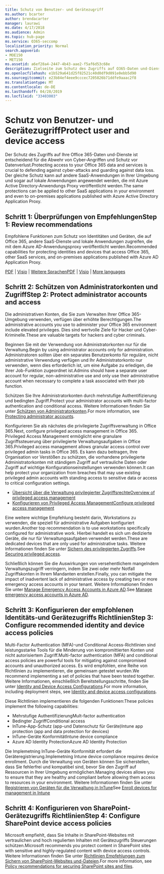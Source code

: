 ```yaml
---
title: Schutz von Benutzer- und Gerätezugriff
ms.author: bcarter
author: brendacarter
manager: laurawi
ms.date: 4/17/2018
ms.audience: Admin
ms.topic: hub-page
ms.service: O365-seccomp
localization_priority: Normal
search.appverid:
- MOE150
- MET150
ms.assetid: a6ef28a4-2447-4b43-aae2-f5af6d53c68e
description: Zielseite zum Schutz des Zugriffs auf O365-Daten und-Dienste
ms.openlocfilehash: e1b529a641d25f82521c40d0df9d091e0ebb5d90
ms.sourcegitcommit: e23b84ef4eee9cccec7205826b71ddfe9aaac2f8
ms.translationtype: MT
ms.contentlocale: de-DE
ms.lasthandoff: 04/28/2019
ms.locfileid: "33403003"
---
```

# <a name="protect-user-and-device-access"></a><span data-ttu-id="6d420-103">Schutz von Benutzer- und Gerätezugriff</span><span class="sxs-lookup"><span data-stu-id="6d420-103">Protect user and device access</span></span>

<span data-ttu-id="6d420-104">Der Schutz des Zugriffs auf Ihre Office 365-Daten und-Dienste ist entscheidend für die Abwehr von Cyber-Angriffen und Schutz vor Datenverlust.</span><span class="sxs-lookup"><span data-stu-id="6d420-104">Protecting access to your Office 365 data and services is crucial to defending against cyber-attacks and guarding against data loss.</span></span> <span data-ttu-id="6d420-105">Der gleiche Schutz kann auf andere SaaS-Anwendungen in Ihrer Umgebung und sogar auf lokale Anwendungen angewendet werden, die mit Azure Active Directory-Anwendungs Proxy veröffentlicht werden.</span><span class="sxs-lookup"><span data-stu-id="6d420-105">The same protections can be applied to other SaaS applications in your environment and even to on-premises applications published with Azure Active Directory Application Proxy.</span></span>
  
## <a name="step-1-review-recommendations"></a><span data-ttu-id="6d420-106">Schritt 1: Überprüfungen von Empfehlungen</span><span class="sxs-lookup"><span data-stu-id="6d420-106">Step 1: Review recommendations</span></span>

<span data-ttu-id="6d420-107">Empfohlene Funktionen zum Schutz von Identitäten und Geräten, die auf Office 365, andere SaaS-Dienste und lokale Anwendungen zugreifen, die mit dem Azure AD-Anwendungsproxy veröffentlicht werden.</span><span class="sxs-lookup"><span data-stu-id="6d420-107">Recommended capabilities for protecting identities and devices that access Office 365, other SaaS services, and on-premises applications published with Azure AD Application Proxy.</span></span>
  
<span data-ttu-id="6d420-108">[PDF](https://go.microsoft.com/fwlink/p/?linkid=841656) | [Visio](https://go.microsoft.com/fwlink/p/?linkid=841657) | [Weitere Sprachen](https://www.microsoft.com/download/details.aspx?id=55032)</span><span class="sxs-lookup"><span data-stu-id="6d420-108">[PDF](https://go.microsoft.com/fwlink/p/?linkid=841656) | [Visio](https://go.microsoft.com/fwlink/p/?linkid=841657) | [More languages](https://www.microsoft.com/download/details.aspx?id=55032)</span></span>
  
## <a name="step-2-protect-administrator-accounts-and-access"></a><span data-ttu-id="6d420-109">Schritt 2: Schützen von Administratorkonten und Zugriff</span><span class="sxs-lookup"><span data-stu-id="6d420-109">Step 2: Protect administrator accounts and access</span></span>
<span data-ttu-id="6d420-110">Die administrativen Konten, die Sie zum Verwalten Ihrer Office 365-Umgebung verwenden, verfügen über erhöhte Berechtigungen.</span><span class="sxs-lookup"><span data-stu-id="6d420-110">The administrative accounts you use to administer your Office 365 environment include elevated privileges.</span></span> <span data-ttu-id="6d420-111">Dies sind wertvolle Ziele für Hacker und Cyber-Kriminelle.</span><span class="sxs-lookup"><span data-stu-id="6d420-111">These are valuable targets for hackers and cyber criminals.</span></span> 

<span data-ttu-id="6d420-112">Beginnen Sie mit der Verwendung von Administratorkonten nur für die Verwaltung.</span><span class="sxs-lookup"><span data-stu-id="6d420-112">Begin by using administrator accounts only for administration.</span></span> <span data-ttu-id="6d420-113">Administratoren sollten über ein separates Benutzerkonto für reguläre, nicht administrative Verwendung verfügen und Ihr Administratorkonto nur verwenden, wenn dies erforderlich ist, um eine Aufgabe zu erledigen, die Ihrer Job-Funktion zugeordnet ist.</span><span class="sxs-lookup"><span data-stu-id="6d420-113">Admins should have a separate user account for regular, non-administrative use and only use their administrative account when necessary to complete a task associated with their job function.</span></span>

<span data-ttu-id="6d420-114">Schützen Sie Ihre Administratorkonten durch mehrstufige Authentifizierung und bedingten Zugriff.</span><span class="sxs-lookup"><span data-stu-id="6d420-114">Protect your administrator accounts with multi-factor authentication and conditional access.</span></span> <span data-ttu-id="6d420-115">Weitere Informationen finden Sie unter [Schützen von Administratorkonten](https://docs.microsoft.com/en-us/microsoft-365/enterprise/identity-access-prerequisites#protecting-administrator-accounts).</span><span class="sxs-lookup"><span data-stu-id="6d420-115">For more information, see [Protecting administrator accounts](https://docs.microsoft.com/en-us/microsoft-365/enterprise/identity-access-prerequisites#protecting-administrator-accounts).</span></span> 

<span data-ttu-id="6d420-116">Konfigurieren Sie als nächstes die privilegierte Zugriffsverwaltung in Office 365.</span><span class="sxs-lookup"><span data-stu-id="6d420-116">Next, configure privileged access management in Office 365.</span></span> <span data-ttu-id="6d420-117">Privileged Access Management ermöglicht eine granulare Zugriffssteuerung über privilegierte Verwaltungsaufgaben in Office 365.</span><span class="sxs-lookup"><span data-stu-id="6d420-117">Privileged access management allows granular access control over privileged admin tasks in Office 365.</span></span> <span data-ttu-id="6d420-118">Es kann dazu beitragen, Ihre Organisation vor Verstößen zu schützen, die vorhandene privilegierte Administratorkonten mit ständigem Zugriff auf vertrauliche Daten oder Zugriff auf wichtige Konfigurationseinstellungen verwenden können.</span><span class="sxs-lookup"><span data-stu-id="6d420-118">It can help protect your organization from breaches that may use existing privileged admin accounts with standing access to sensitive data or access to critical configuration settings.</span></span>

- [<span data-ttu-id="6d420-119">Übersicht über die Verwaltung privilegierter Zugriffsrechte</span><span class="sxs-lookup"><span data-stu-id="6d420-119">Overview of privileged access management</span></span>](privileged-access-management-overview.md)
- [<span data-ttu-id="6d420-120">Konfigurieren von Privileged Access Management</span><span class="sxs-lookup"><span data-stu-id="6d420-120">Configure privileged access management</span></span>](privileged-access-management-configuration.md)

<span data-ttu-id="6d420-121">Eine weitere wichtige Empfehlung besteht darin, Workstations zu verwenden, die speziell für administrative Aufgaben konfiguriert wurden.</span><span class="sxs-lookup"><span data-stu-id="6d420-121">Another top recommendation is to use workstations specifically configured for administrative work.</span></span> <span data-ttu-id="6d420-122">Hierbei handelt es sich um dedizierte Geräte, die nur für Verwaltungsaufgaben verwendet werden.</span><span class="sxs-lookup"><span data-stu-id="6d420-122">These are dedicated devices that are only used for administrative tasks.</span></span> <span data-ttu-id="6d420-123">Weitere Informationen finden Sie unter [Sichern des privilegierten Zugriffs](https://docs.microsoft.com/en-us/windows-server/identity/securing-privileged-access/securing-privileged-access).</span><span class="sxs-lookup"><span data-stu-id="6d420-123">See [Securing privileged access](https://docs.microsoft.com/en-us/windows-server/identity/securing-privileged-access/securing-privileged-access).</span></span>

<span data-ttu-id="6d420-124">Schließlich können Sie die Auswirkungen von versehentlichem mangelndem Verwaltungszugriff verringern, indem Sie zwei oder mehr Notfall Zugriffskonten in Ihrem Mandanten erstellen.</span><span class="sxs-lookup"><span data-stu-id="6d420-124">Finally, you can mitigate the impact of inadvertent lack of administrative access by creating two or more emergency access accounts in your tenant.</span></span> <span data-ttu-id="6d420-125">Weitere Informationen finden Sie unter [Manage Emergency Access Accounts in Azure AD](https://docs.microsoft.com/en-us/azure/active-directory/users-groups-roles/directory-emergency-access).</span><span class="sxs-lookup"><span data-stu-id="6d420-125">See [Manage emergency access accounts in Azure AD](https://docs.microsoft.com/en-us/azure/active-directory/users-groups-roles/directory-emergency-access).</span></span> 

## <a name="step-3-configure-recommended-identity-and-device-access-policies"></a><span data-ttu-id="6d420-126">Schritt 3: Konfigurieren der empfohlenen Identitäts-und Gerätezugriffs Richtlinien</span><span class="sxs-lookup"><span data-stu-id="6d420-126">Step 3: Configure recommended identity and device access policies</span></span>
<span data-ttu-id="6d420-127">Multi-Factor Authentication (MFA)-und Conditional Access-Richtlinien sind leistungsstarke Tools für die Minderung von kompromittierten Konten und nicht autorisiertem Zugriff.</span><span class="sxs-lookup"><span data-stu-id="6d420-127">Multi-factor authentication (MFA) and conditional access policies are powerful tools for mitigating against compromised accounts and unauthorized access.</span></span> <span data-ttu-id="6d420-128">Es wird empfohlen, eine Reihe von Richtlinien zu implementieren, die gemeinsam getestet wurden.</span><span class="sxs-lookup"><span data-stu-id="6d420-128">We recommend implementing a set of policies that have been tested together.</span></span> <span data-ttu-id="6d420-129">Weitere Informationen, einschließlich Bereitstellungsschritte, finden Sie unter [Identity and Device Access Configurations](https://docs.microsoft.com/en-us/microsoft-365/enterprise/microsoft-365-policies-configurations).</span><span class="sxs-lookup"><span data-stu-id="6d420-129">For more information, including deployment steps, see [Identity and device access configurations](https://docs.microsoft.com/en-us/microsoft-365/enterprise/microsoft-365-policies-configurations).</span></span>

 <span data-ttu-id="6d420-130">Diese Richtlinien implementieren die folgenden Funktionen:</span><span class="sxs-lookup"><span data-stu-id="6d420-130">These policies implement the following capabilities:</span></span>
- <span data-ttu-id="6d420-131">Mehrstufige Authentifizierung</span><span class="sxs-lookup"><span data-stu-id="6d420-131">Mult-factor authentication</span></span>
- <span data-ttu-id="6d420-132">Bedingter Zugriff</span><span class="sxs-lookup"><span data-stu-id="6d420-132">Conditional access</span></span>
- <span data-ttu-id="6d420-133">InTune-App-Schutz (app-und Datenschutz für Geräte)</span><span class="sxs-lookup"><span data-stu-id="6d420-133">Intune app protection (app and data protection for devices)</span></span>
- <span data-ttu-id="6d420-134">InTune-Geräte Konformität</span><span class="sxs-lookup"><span data-stu-id="6d420-134">Intune device compliance</span></span>
- <span data-ttu-id="6d420-135">Azure AD Identity Protection</span><span class="sxs-lookup"><span data-stu-id="6d420-135">Azure AD Identity Protection</span></span>

<span data-ttu-id="6d420-136">Die Implemetning InTune-Geräte Konformität erfordert die Geräteregistrierung.</span><span class="sxs-lookup"><span data-stu-id="6d420-136">Implemetning Intune device compliance requires device enrollment.</span></span> <span data-ttu-id="6d420-137">Durch die Verwaltung von Geräten können Sie sicherstellen, dass Sie fehlerfrei und kompatibel sind, bevor Sie den Zugriff auf Ressourcen in Ihrer Umgebung ermöglichen.</span><span class="sxs-lookup"><span data-stu-id="6d420-137">Managing devices allows you to ensure that they are healthy and compliant before allowing them access to resources in your environment.</span></span> <span data-ttu-id="6d420-138">Weitere Informationen finden Sie unter [Registrieren von Geräten für die Verwaltung in InTune](https://docs.microsoft.com/intune-classic/deploy-use/enroll-devices-in-microsoft-intune)</span><span class="sxs-lookup"><span data-stu-id="6d420-138">See [Enroll devices for management in Intune](https://docs.microsoft.com/intune-classic/deploy-use/enroll-devices-in-microsoft-intune)</span></span>

## <a name="step-4-configure-sharepoint-device-access-policies"></a><span data-ttu-id="6d420-139">Schritt 4: Konfigurieren von SharePoint-Gerätezugriffs Richtlinien</span><span class="sxs-lookup"><span data-stu-id="6d420-139">Step 4: Configure SharePoint device access policies</span></span>

<span data-ttu-id="6d420-140">Microsoft empfiehlt, dass Sie Inhalte in SharePoint-Websites mit vertraulichen und hoch regulierten Inhalten mit Gerätezugriffs Steuerungen schützen.</span><span class="sxs-lookup"><span data-stu-id="6d420-140">Microsoft recommends you protect content in SharePoint sites with sensitive and highly-regulated content with device access controls.</span></span> <span data-ttu-id="6d420-141">Weitere Informationen finden Sie unter [Richtlinien Empfehlungen zum Sichern von SharePoint-Websites und-Dateien](https://docs.microsoft.com/en-us/microsoft-365/enterprise/sharepoint-file-access-policies).</span><span class="sxs-lookup"><span data-stu-id="6d420-141">For more information, see [Policy recommendations for securing SharePoint sites and files](https://docs.microsoft.com/en-us/microsoft-365/enterprise/sharepoint-file-access-policies).</span></span>



    

